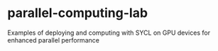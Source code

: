 # parallel-computing-lab
Examples of deploying and computing with SYCL on GPU devices for enhanced parallel performance
